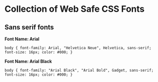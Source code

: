 # Collection of Web Safe CSS Fonts

## Sans serif fonts
**Font Name: Arial**

`body {
font-family: Arial, "Helvetica Neue", Helvetica, sans-serif; 
font-size: 16px;
color: #000;
}`

**Font Name: Arial Black**

`body {
     font-family: "Arial Black", "Arial Bold", Gadget, sans-serif;
     font-size: 16px;
     color: #000;
}`
